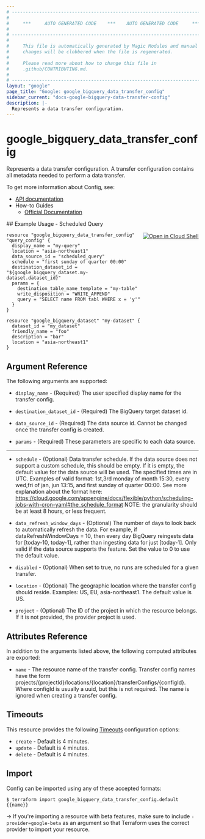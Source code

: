 ```yaml
---
# ----------------------------------------------------------------------------
#
#     ***     AUTO GENERATED CODE    ***    AUTO GENERATED CODE     ***
#
# ----------------------------------------------------------------------------
#
#     This file is automatically generated by Magic Modules and manual
#     changes will be clobbered when the file is regenerated.
#
#     Please read more about how to change this file in
#     .github/CONTRIBUTING.md.
#
# ----------------------------------------------------------------------------
layout: "google"
page_title: "Google: google_bigquery_data_transfer_config"
sidebar_current: "docs-google-bigquery-data-transfer-config"
description: |-
  Represents a data transfer configuration.
---
```


# google\_bigquery\_data\_transfer\_config

Represents a data transfer configuration. A transfer configuration
contains all metadata needed to perform a data transfer.


To get more information about Config, see:

* [API documentation](https://cloud.google.com/bigquery/docs/reference/datatransfer/rest/v1/projects.locations.transferConfigs/create)
* How-to Guides
    * [Official Documentation](https://cloud.google.com/bigquery/docs/reference/datatransfer/rest/)

<div class = "oics-button" style="float: right; margin: 0 0 -15px">
  <a href="https://console.cloud.google.com/cloudshell/open?cloudshell_git_repo=https%3A%2F%2Fgithub.com%2Fterraform-google-modules%2Fdocs-examples.git&cloudshell_working_dir=scheduled_query&cloudshell_image=gcr.io%2Fgraphite-cloud-shell-images%2Fterraform%3Alatest&open_in_editor=main.tf&cloudshell_print=.%2Fmotd&cloudshell_tutorial=.%2Ftutorial.md" target="_blank">
    <img alt="Open in Cloud Shell" src="//gstatic.com/cloudssh/images/open-btn.svg" style="max-height: 44px; margin: 32px auto; max-width: 100%;">
  </a>
</div>
## Example Usage - Scheduled Query


```hcl
resource "google_bigquery_data_transfer_config" "query_config" {
  display_name = "my-query"
  location = "asia-northeast1"
  data_source_id = "scheduled_query"
  schedule = "first sunday of quarter 00:00"
  destination_dataset_id = "${google_bigquery_dataset.my-dataset.dataset_id}"
  params = {
    destination_table_name_template = "my-table"
    write_disposition = "WRITE_APPEND"
    query = "SELECT name FROM tabl WHERE x = 'y'"
  }
}

resource "google_bigquery_dataset" "my-dataset" {
  dataset_id = "my_dataset"
  friendly_name = "foo"
  description = "bar"
  location = "asia-northeast1"
}
```

## Argument Reference

The following arguments are supported:


* `display_name` -
  (Required)
  The user specified display name for the transfer config.

* `destination_dataset_id` -
  (Required)
  The BigQuery target dataset id.

* `data_source_id` -
  (Required)
  The data source id. Cannot be changed once the transfer config is created.

* `params` -
  (Required)
  These parameters are specific to each data source.


- - -


* `schedule` -
  (Optional)
  Data transfer schedule. If the data source does not support a custom
  schedule, this should be empty. If it is empty, the default value for
  the data source will be used. The specified times are in UTC. Examples
  of valid format: 1st,3rd monday of month 15:30, every wed,fri of jan,
  jun 13:15, and first sunday of quarter 00:00. See more explanation
  about the format here:
  https://cloud.google.com/appengine/docs/flexible/python/scheduling-jobs-with-cron-yaml#the_schedule_format
  NOTE: the granularity should be at least 8 hours, or less frequent.

* `data_refresh_window_days` -
  (Optional)
  The number of days to look back to automatically refresh the data.
  For example, if dataRefreshWindowDays = 10, then every day BigQuery
  reingests data for [today-10, today-1], rather than ingesting data for
  just [today-1]. Only valid if the data source supports the feature.
  Set the value to 0 to use the default value.

* `disabled` -
  (Optional)
  When set to true, no runs are scheduled for a given transfer.

* `location` -
  (Optional)
  The geographic location where the transfer config should reside.
  Examples: US, EU, asia-northeast1. The default value is US.

* `project` - (Optional) The ID of the project in which the resource belongs.
    If it is not provided, the provider project is used.


## Attributes Reference

In addition to the arguments listed above, the following computed attributes are exported:


* `name` -
  The resource name of the transfer config. Transfer config names have the
  form projects/{projectId}/locations/{location}/transferConfigs/{configId}.
  Where configId is usually a uuid, but this is not required.
  The name is ignored when creating a transfer config.


## Timeouts

This resource provides the following
[Timeouts](/docs/configuration/resources.html#timeouts) configuration options:

- `create` - Default is 4 minutes.
- `update` - Default is 4 minutes.
- `delete` - Default is 4 minutes.

## Import

Config can be imported using any of these accepted formats:

```
$ terraform import google_bigquery_data_transfer_config.default {{name}}
```

-> If you're importing a resource with beta features, make sure to include `-provider=google-beta`
as an argument so that Terraform uses the correct provider to import your resource.
